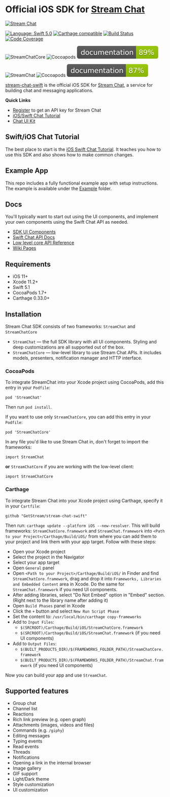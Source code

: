 # Official iOS SDK for [Stream Chat](https://getstream.io/chat/)
[![Stream Chat](https://i.imgur.com/B7przBT.png)](https://getstream.io/tutorials/ios-chat/)

[![Language: Swift 5.0](https://img.shields.io/badge/Swift-5.0-orange.svg)](https://swift.org)
[![Carthage compatible](https://img.shields.io/badge/Carthage-compatible-4BC51D.svg?style=flat)](https://github.com/Carthage/Carthage)
[![Build Status](https://github.com/GetStream/stream-chat-swift/workflows/CI/badge.svg)](https://github.com/GetStream/stream-chat-swift/actions)
[![Code Coverage](https://codecov.io/gh/GetStream/stream-chat-swift/branch/master/graph/badge.svg)](https://codecov.io/gh/GetStream/stream-chat-swift)

![StreamChatCore](https://img.shields.io/badge/Framework-StreamChatCore-blue)
![Cocoapods](https://img.shields.io/cocoapods/v/StreamChatCore.svg)
[![Core Documentation](https://github.com/GetStream/stream-chat-swift/blob/master/docs/core/badge.svg)](https://getstream.github.io/stream-chat-swift/core)

![StreamChat](https://img.shields.io/badge/Framework-StreamChat-blue)
![Cocoapods](https://img.shields.io/cocoapods/v/StreamChat.svg)
[![UI Documentation](https://github.com/GetStream/stream-chat-swift/blob/master/docs/ui/badge.svg)](https://getstream.github.io/stream-chat-swift/ui)

[stream-chat-swift](https://github.com/GetStream/stream-chat-swift) is the official iOS SDK for [Stream Chat](https://getstream.io/chat), a service for building chat and messaging applications.

**Quick Links**

* [Register](https://getstream.io/chat/trial/) to get an API key for Stream Chat
* [iOS/Swift Chat Tutorial](https://getstream.io/tutorials/ios-chat/)
* [Chat UI Kit](https://getstream.io/chat/ui-kit/)

## Swift/iOS Chat Tutorial

The best place to start is the [iOS Swift Chat Tutorial](https://getstream.io/tutorials/ios-chat/). It teaches you how to use this SDK and also shows how to make common changes. 

## Example App

This repo includes a fully functional example app with setup instructions. The example is available under the [Example](https://github.com/GetStream/stream-chat-swift/tree/master/Example) folder.

## Docs

You'll typically want to start out using the UI components, and implement your own components using the Swift Chat API as needed.

* [SDK UI Components](https://getstream.github.io/stream-chat-swift/ui/)
* [Swift Chat API Docs](https://getstream.io/chat/docs/swift/)
* [Low level core API Reference](https://getstream.github.io/stream-chat-swift/core/)
* [Wiki Pages](https://github.com/GetStream/stream-chat-swift/wiki)


## Requirements

- iOS 11+
- Xcode 11.2+
- Swift 5.1
- CocoaPods 1.7+
- Carthage 0.33.0+

## Installation

Stream Chat SDK consists of two frameworks: `StreamChat` and `StreamChatCore`

- `StreamChat` — the full SDK library with all UI components. Styling and deep customizations are all supported out of the box.
- `StreamChatCore` — low-level library to use Stream Chat APIs. It includes models, presenters, notification manager and HTTP interface.

### CocoaPods

To integrate StreamChat into your Xcode project using CocoaPods, add this entry in your `Podfile`:

```
pod 'StreamChat'
```

Then run `pod install`.

If you want to use only `StreamChatCore`, you can add this entry in your `Podfile`:

```
pod 'StreamChatCore'
```

In any file you'd like to use Stream Chat in, don't forget to import the frameworks:

```
import StreamChat
```

**or** `StreamChatCore` if you are working with the low-level client:

```
import StreamChatCore
```

### Carthage

To integrate Stream Chat into your Xcode project using Carthage, specify it in your `Cartfile`:

```
github "GetStream/stream-chat-swift"
```

Then run: `carthage update --platform iOS --new-resolver`. This will build frameworks: `StreamChatCore.framework` and `StreamChat.framework` into `<Path to your Project>/Carthage/Build/iOS/` from where you can add them to your project and link them with your app target. Follow with these steps:

- Open your Xcode project
- Select the project in the Navigator
- Select your app target
- Open `General` panel
- Open `<Path to your Project>/Carthage/Build/iOS/` in Finder and find `StreamChatCore.framework`, drag and drop it into `Frameworks, Libraries and Embedded Content` area in Xcode. Do the same for `StreamChat.framework` if you need UI components.
- After adding libraries, select "Do Not Embed" option in "Embed" section. (Right next to the library name after adding it)
- Open `Build Phases` panel in Xcode
- Click the `+` button and select `New Run Script Phase`
- Set the content to: `/usr/local/bin/carthage copy-frameworks`  
- Add to `Input Files`:
  - `$(SRCROOT)/Carthage/Build/iOS/StreamChatCore.framework`
  - `$(SRCROOT)/Carthage/Build/iOS/StreamChat.framework` (if you need UI components)
- Add to `Output Files`:
  - `$(BUILT_PRODUCTS_DIR)/$(FRAMEWORKS_FOLDER_PATH)/StreamChatCore.framework`
  - `$(BUILT_PRODUCTS_DIR)/$(FRAMEWORKS_FOLDER_PATH)/StreamChat.framework` (if you need UI components)
  
Now you can build your app and use `StreamChat`.

## Supported features

- Group chat
- Channel list
- Reactions
- Rich link preview (e.g. open graph)
- Attachments (images, videos and files)
- Commands (e.g. `/giphy`)
- Editing messages
- Typing events
- Read events
- Threads
- Notifications
- Opening a link in the internal browser
- Image gallery
- GIF support
- Light/Dark theme
- Style customization
- UI customization
